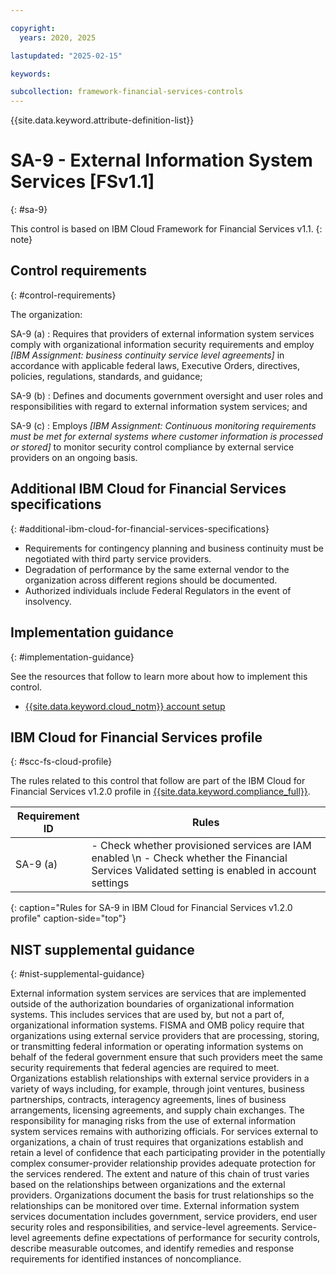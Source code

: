 ```yaml
---

copyright:
  years: 2020, 2025

lastupdated: "2025-02-15"

keywords:

subcollection: framework-financial-services-controls
---
```


{{site.data.keyword.attribute-definition-list}}

               
# SA-9 - External Information System Services [FSv1.1]
{: #sa-9}

This control is based on IBM Cloud Framework for Financial Services v1.1.
{: note}


## Control requirements
{: #control-requirements}

The organization:

SA-9 (a)
    : Requires that providers of external information system services comply with organizational information security requirements and employ _[IBM Assignment: business continuity service level agreements]_ in accordance with applicable federal laws, Executive Orders, directives, policies, regulations, standards, and guidance;

SA-9 (b)
    : Defines and documents government oversight and user roles and responsibilities with regard to external information system services; and

SA-9 (c)
    : Employs _[IBM Assignment: Continuous monitoring requirements must be met for external systems where customer information is processed or stored]_ to monitor security control compliance by external service providers on an ongoing basis.

## Additional IBM Cloud for Financial Services specifications
{: #additional-ibm-cloud-for-financial-services-specifications}

- Requirements for contingency planning and business continuity must be negotiated with third party service providers.
- Degradation of performance by the same external vendor to the organization across different regions should be documented.
- Authorized individuals include Federal Regulators in the event of insolvency.

## Implementation guidance
{: #implementation-guidance}

See the resources that follow to learn more about how to implement this control.

- [{{site.data.keyword.cloud_notm}} account setup](/docs/framework-financial-services?topic=framework-financial-services-shared-account-setup)

## IBM Cloud for Financial Services profile
{: #scc-fs-cloud-profile}

The rules related to this control that follow are part of the IBM Cloud for Financial Services v1.2.0 profile in [{{site.data.keyword.compliance_full}}](/docs/security-compliance?topic=security-compliance-getting-started).

| Requirement ID | Rules |
|----------------|-------|
| SA-9 (a) | - Check whether provisioned services are IAM enabled \n - Check whether the Financial Services Validated setting is enabled in account settings | 
{: caption="Rules for SA-9 in IBM Cloud for Financial Services v1.2.0 profile" caption-side="top"}

## NIST supplemental guidance
{: #nist-supplemental-guidance}

External information system services are services that are implemented outside of the authorization boundaries of organizational information systems. This includes services that are used by, but not a part of, organizational information systems. FISMA and OMB policy require that organizations using external service providers that are processing, storing, or transmitting federal information or operating information systems on behalf of the federal government ensure that such providers meet the same security requirements that federal agencies are required to meet. Organizations establish relationships with external service providers in a variety of ways including, for example, through joint ventures, business partnerships, contracts, interagency agreements, lines of business arrangements, licensing agreements, and supply chain exchanges. The responsibility for managing risks from the use of external information system services remains with authorizing officials. For services external to organizations, a chain of trust requires that organizations establish and retain a level of confidence that each participating provider in the potentially complex consumer-provider relationship provides adequate protection for the services rendered. The extent and nature of this chain of trust varies based on the relationships between organizations and the external providers. Organizations document the basis for trust relationships so the relationships can be monitored over time. External information system services documentation includes government, service providers, end user security roles and responsibilities, and service-level agreements. Service-level agreements define expectations of performance for security controls, describe measurable outcomes, and identify remedies and response requirements for identified instances of noncompliance.






